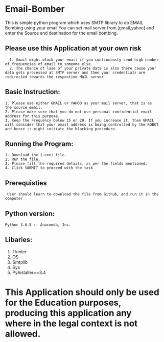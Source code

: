# Email-Bomber
This is simple python program which uses SMTP library to do EMAIL Bombing using your email.You can set mail server from [gmail,yahoo]
and enter the Source and destination for the email bombing. 

## Please use this Application at your own risk
```
  1. Gmail might block your email if you continuously send high number of frequencies of email to someone else.
  2. The chance of lose of your private data is also there cause your data gets processed at SMTP server and then your credentials are redirected towards the respective MAIL server
  ```
  ## Basic Instruction:
  ```
  1. Please use either GMAIL or YAHOO as your mail server, that is as the source email.
  2. Please make sure that you do not use personal confidential email address for this purpose. 
  3. Keep the Frequency below 15 or 20. If you increase it, then GMAIL will consider that your email address is being controlled by the ROBOT and hence it might initiate the blocking procedure. 
  ```
  ## Running the Program:
  ```
  1. Download the (.exe) file.
  2. Run the file.
  3. Please fill the required details, as per the fields mentioned.
  4. Click SUBMIT to proceed with the task
  ```
  
 ## Prerequisties
 ``` User should learn to download the file from Github, and run it in the computer```
 
 ## Python version:
    Python 3.6.5 :: Anaconda, Inc.
    
 ## Libaries:
 1. Tkinter
 2. OS
 3. Smtplib
 4. Sys
 5. PyInstaller==3.4
 
 # This Application should only be used for the Education purposes, producing this application any where in the legal context is not allowed. 
 
 
